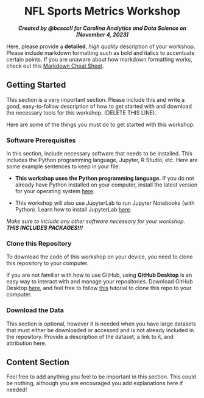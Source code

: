 <h1 align="center">NFL Sports Metrics Workshop</h1>

<p align="center"><b><i>Created by @bcscc!! for Carolina Analytics and Data Science on [November 4, 2023]</b></i></p>

 
Here, please provide a **detailed**, *high quality* description of your workshop. Please include markdown formatting such as bold and italics to accentuate certain points. If you are unaware about how markdown formatting works, check out this [Markdown Cheat Sheet](https://www.markdownguide.org/cheat-sheet/).

## Getting Started

This section is a very important section. Please include this and write a good, easy-to-follow description of how to get started with and download the necessary tools for this workshop. (DELETE THIS LINE).

Here are some of the things you must do to get started with this workshop:

### Software Prerequisites

In this section, include necessary software that needs to be installed. This includes the Python programming language, Jupyter, R Studio, etc. Here are some example sentences to keep in your file:

- **This workshop uses the Python programming language.** If you do not already have Python installed on your computer, install the latest version for your operating system [here](https://www.python.org/downloads/).

- This workshop will also use JupyterLab to run Jupyter Notebooks (with Python). Learn how to install JupyterLab [here](https://jupyter.org/install).

*Make sure to include any other software necessary for your workshop. **THIS INCLUDES PACKAGES!!!***

### Clone this Repository

To download the code of this workshop on your device, you need to clone this repository to your computer.

If you are not familiar with how to use GitHub, using **GitHub Desktop** is an easy way to interact with and manage your repositories. Download GitHub Desktop [here](https://desktop.github.com), and feel free to follow [this](https://docs.github.com/en/desktop/contributing-and-collaborating-using-github-desktop/adding-and-cloning-repositories/cloning-a-repository-from-github-to-github-desktop) tutorial to clone this repo to your computer.

### Download the Data

This section is optional, however it is needed when you have large datasets that must either be downloaded or accessed and is not already included in the repository. Provide a description of the dataset, a link to it, and attribution here.

## Content Section

Feel free to add anything you feel to be important in this section. This could be nothing, although you are encouraged you add explanations here if needed!
